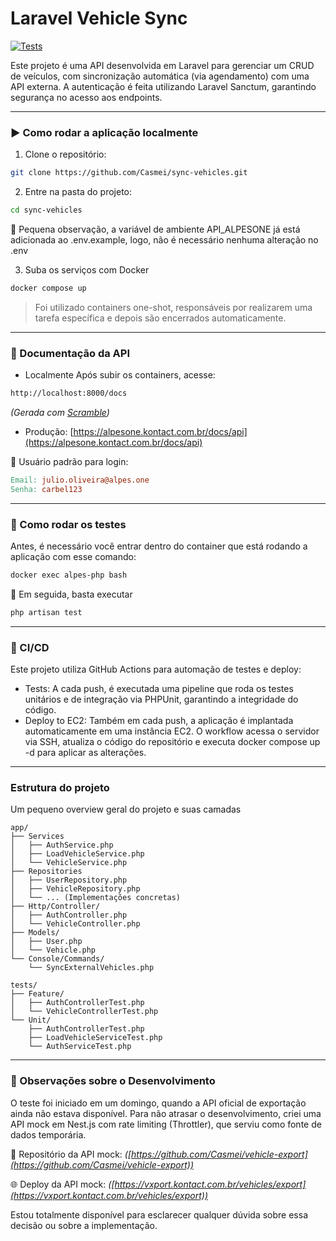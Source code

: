 # Laravel Vehicle Sync

[![Tests](https://github.com/Casmei/sync-vehicles/actions/workflows/larave-teste.yml/badge.svg)](https://github.com/Casmei/sync-vehicles/actions/workflows/larave-teste.yml)

Este projeto é uma API desenvolvida em Laravel para gerenciar um CRUD de veículos,
com sincronização automática (via agendamento) com uma API externa. A autenticação
é feita utilizando Laravel Sanctum, garantindo segurança no acesso aos endpoints.

---

### ▶️ Como rodar a aplicação localmente
1. Clone o repositório:
```bash
git clone https://github.com/Casmei/sync-vehicles.git
```
2. Entre na pasta do projeto:
```bash
cd sync-vehicles
```
🔹 Pequena observação, a variável de ambiente API_ALPESONE já está adicionada ao .env.example, logo, não é necessário nenhuma alteração no .env

3. Suba os serviços com Docker
```bash
docker compose up
```
> Foi utilizado containers one-shot, responsáveis por realizarem uma tarefa específica e depois são encerrados automaticamente.

---

### 📖 Documentação da API
- Localmente
Após subir os containers, acesse:
```bash
http://localhost:8000/docs
```
*(Gerada com [Scramble](https://scramble.dedoc.co/))*  

- Produção: [https://alpesone.kontact.com.br/docs/api](https://alpesone.kontact.com.br/docs/api)

🔑 Usuário padrão para login:
```makefile
Email: julio.oliveira@alpes.one
Senha: carbel123
```
---

### 🔧 Como rodar os testes

Antes, é necessário você entrar dentro do container que está rodando a aplicação com esse comando:
```bash
docker exec alpes-php bash
```
🔗 Em seguida, basta executar
```bash
php artisan test 
```

---

### 🚀 CI/CD

Este projeto utiliza GitHub Actions para automação de testes e deploy:
- Tests:
    A cada push, é executada uma pipeline que roda os testes unitários e de integração via PHPUnit, garantindo a integridade do código.
- Deploy to EC2:
  Também em cada push, a aplicação é implantada automaticamente em uma instância EC2.
  O workflow acessa o servidor via SSH, atualiza o código do repositório e executa docker compose up -d para aplicar as alterações.
  
---

### Estrutura do projeto
Um pequeno overview geral do projeto e suas camadas
```
app/
├── Services
│   ├── AuthService.php
│   ├── LoadVehicleService.php
│   └── VehicleService.php
├── Repositories
│   ├── UserRepository.php
│   ├── VehicleRepository.php
│   └── ... (Implementações concretas)
├── Http/Controller/
│   ├── AuthController.php
│   └── VehicleController.php
├── Models/
│   ├── User.php
│   └── Vehicle.php
└── Console/Commands/
    └── SyncExternalVehicles.php

tests/
├── Feature/
│   ├── AuthControllerTest.php
│   └── VehicleControllerTest.php
└── Unit/
    ├── AuthControllerTest.php
    ├── LoadVehicleServiceTest.php
    └── AuthServiceTest.php
```

---

### 📝 Observações sobre o Desenvolvimento
O teste foi iniciado em um domingo, quando a API oficial de exportação ainda não estava disponível.
Para não atrasar o desenvolvimento, criei uma API mock em Nest.js com rate limiting (Throttler), que serviu como fonte de dados temporária.

🔗 Repositório da API mock:
*([https://github.com/Casmei/vehicle-export](https://github.com/Casmei/vehicle-export))*

🌐 Deploy da API mock:
*([https://vxport.kontact.com.br/vehicles/export](https://vxport.kontact.com.br/vehicles/export))*

Estou totalmente disponível para esclarecer qualquer dúvida sobre essa decisão ou sobre a implementação.






